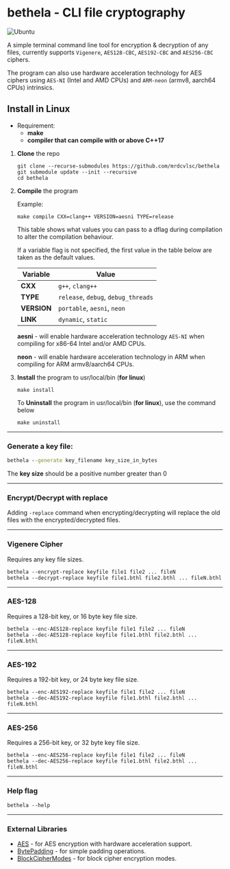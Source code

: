 # bethela - CLI file cryptography

![Ubuntu](https://github.com/mrdcvlsc/bethela/actions/workflows/test.yml/badge.svg)

A simple terminal command line tool for encryption & decryption of any files, currently supports `Vigenere`, `AES128-CBC`, `AES192-CBC` and `AES256-CBC` ciphers.

The program can also use hardware acceleration technology for AES ciphers using `AES-NI` (Intel and AMD CPUs) and `ARM-neon` (armv8, aarch64 CPUs) intrinsics.

## **Install in Linux**

- Requirement:
    - **make**
    - **compiler that can compile with or above C++17**

1. **Clone** the repo

    ```
    git clone --recurse-submodules https://github.com/mrdcvlsc/bethela
    git submodule update --init --recursive
    cd bethela
    ```

2. **Compile** the program

    Example:
    ```
    make compile CXX=clang++ VERSION=aesni TYPE=release
    ```

    This table shows what values you can pass to a dflag
    during compilation to alter the compilation behaviour.

    If a variable flag is not specified, the first value in 
    the table below are taken as the default values.

    | Variable    | Value                               |
    | ----------- | ----------------------------------- | 
    | **CXX**     | `g++`, `clang++`                    |
    | **TYPE**    | `release`, `debug`, `debug_threads` |
    | **VERSION** | `portable`, `aesni`, `neon`         |
    | **LINK**    | `dynamic`, `static`                 |

    **aesni** - will enable hardware acceleration technology
    `AES-NI` when compiling for x86-64 Intel and/or AMD CPUs.

    **neon** - will enable hardware acceleration technology
    in ARM when compiling for ARM armv8/aarch64 CPUs.

3. **Install** the program to usr/local/bin (**for linux**)

    ```
    make install
    ```

    To **Uninstall** the program in usr/local/bin (**for linux**), use
    the command below

    ```
    make uninstall
    ```

-----

### **Generate a key file:**

```cmd
bethela --generate key_filename key_size_in_bytes
```

The **key size** should be a positive number greater than 0

-----

### **Encrypt/Decrypt with replace**

Adding `-replace` command when encrypting/decrypting will
replace the old files with the encrypted/decrypted files.

-----

### **Vigenere Cipher**
Requires any key file sizes.
```
bethela --encrypt-replace keyfile file1 file2 ... fileN
bethela --decrypt-replace keyfile file1.bthl file2.bthl ... fileN.bthl
```

-----

### **AES-128**
Requires a 128-bit key, or 16 byte key file size.
```
bethela --enc-AES128-replace keyfile file1 file2 ... fileN
bethela --dec-AES128-replace keyfile file1.bthl file2.bthl ... fileN.bthl
```

-----

### **AES-192**
Requires a 192-bit key, or 24 byte key file size.
```
bethela --enc-AES192-replace keyfile file1 file2 ... fileN
bethela --dec-AES192-replace keyfile file1.bthl file2.bthl ... fileN.bthl
```

-----

### **AES-256**
Requires a 256-bit key, or 32 byte key file size.
```
bethela --enc-AES256-replace keyfile file1 file2 ... fileN
bethela --dec-AES256-replace keyfile file1.bthl file2.bthl ... fileN.bthl
```

-----

###  **Help flag**
```
bethela --help
```

-----

### External Libraries

- [AES](https://github.com/mrdcvlsc/AES) - for AES encryption with hardware acceleration support.
- [BytePadding](https://github.com/mrdcvlsc/BytePadding) - for simple padding operations.
- [BlockCipherModes](https://github.com/mrdcvlsc/BlockCipherModes) - for block cipher encryption modes.